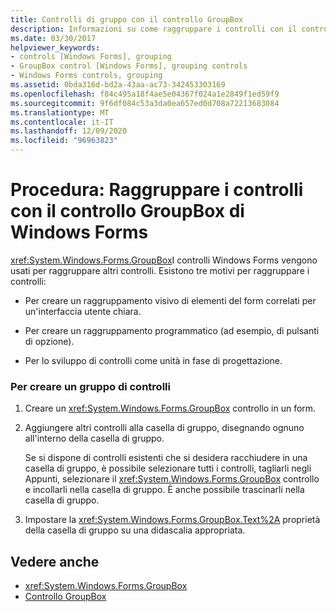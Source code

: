 ```yaml
---
title: Controlli di gruppo con il controllo GroupBox
description: Informazioni su come raggruppare i controlli con il controllo GroupBox Windows Forms in modo che sia possibile creare un raggruppamento visivo di elementi correlati.
ms.date: 03/30/2017
helpviewer_keywords:
- controls [Windows Forms], grouping
- GroupBox control [Windows Forms], grouping controls
- Windows Forms controls, grouping
ms.assetid: 0bda316d-bd2a-43aa-ac73-342453303169
ms.openlocfilehash: f84c495a18f4ae5e04367f024a1e2849f1ed59f9
ms.sourcegitcommit: 9f6df084c53a3da0ea657ed0d708a72213683084
ms.translationtype: MT
ms.contentlocale: it-IT
ms.lasthandoff: 12/09/2020
ms.locfileid: "96963823"
---
```

# <a name="how-to-group-controls-with-the-windows-forms-groupbox-control"></a>Procedura: Raggruppare i controlli con il controllo GroupBox di Windows Forms
<xref:System.Windows.Forms.GroupBox>I controlli Windows Forms vengono usati per raggruppare altri controlli. Esistono tre motivi per raggruppare i controlli:  
  
- Per creare un raggruppamento visivo di elementi del form correlati per un'interfaccia utente chiara.  
  
- Per creare un raggruppamento programmatico (ad esempio, di pulsanti di opzione).  
  
- Per lo sviluppo di controlli come unità in fase di progettazione.  
  
### <a name="to-create-a-group-of-controls"></a>Per creare un gruppo di controlli  
  
1. Creare un <xref:System.Windows.Forms.GroupBox> controllo in un form.  
  
2. Aggiungere altri controlli alla casella di gruppo, disegnando ognuno all'interno della casella di gruppo.  
  
     Se si dispone di controlli esistenti che si desidera racchiudere in una casella di gruppo, è possibile selezionare tutti i controlli, tagliarli negli Appunti, selezionare il <xref:System.Windows.Forms.GroupBox> controllo e incollarli nella casella di gruppo. È anche possibile trascinarli nella casella di gruppo.  
  
3. Impostare la <xref:System.Windows.Forms.GroupBox.Text%2A> proprietà della casella di gruppo su una didascalia appropriata.  
  
## <a name="see-also"></a>Vedere anche

- <xref:System.Windows.Forms.GroupBox>
- [Controllo GroupBox](groupbox-control-windows-forms.md)
